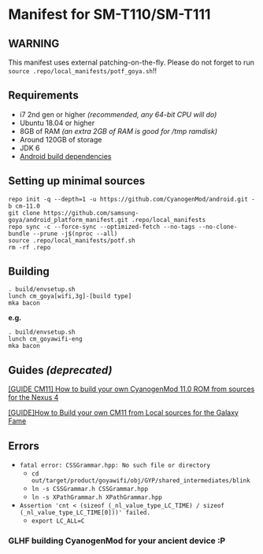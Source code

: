 # Manifest for SM-T110/SM-T111

## WARNING
This manifest uses external patching-on-the-fly. Please do not forget to run `source .repo/local_manifests/potf_goya.sh`!!

## Requirements

- i7 2nd gen or higher *(recommended, any 64-bit CPU will do)*
- Ubuntu 18.04 or higher
- 8GB of RAM *(an extra 2GB of RAM is good for /tmp ramdisk)*
- Around 120GB of storage
- JDK 6
- [Android build dependencies](https://source.android.com/setup/build/initializing#setting-up-a-linux-build-environment)

## Setting up minimal sources

```text
repo init -q --depth=1 -u https://github.com/CyanogenMod/android.git -b cm-11.0
git clone https://github.com/samsung-goya/android_platform_manifest.git .repo/local_manifests
repo sync -c --force-sync --optimized-fetch --no-tags --no-clone-bundle --prune -j$(nproc --all)
source .repo/local_manifests/potf.sh
rm -rf .repo
```

## Building

```text
. build/envsetup.sh
lunch cm_goya[wifi,3g]-[build type]
mka bacon
```

**e.g.**

```text
. build/envsetup.sh
lunch cm_goyawifi-eng
mka bacon
```

## Guides *(deprecated)*

[\[GUIDE CM11\] How to build your own CyanogenMod 11.0 ROM from sources for the Nexus 4](https://forum.xda-developers.com/t/guide-cm11-how-to-build-your-own-cyanogenmod-11-0-rom-from-sources-for-the-nexus-4.2515305/)

[\[GUIDE\]How to Build your own CM11 from Local sources for the Galaxy Fame](https://forum.xda-developers.com/t/guide-how-to-build-your-own-cm11-from-local-sources-for-the-galaxy-fame.2875919/)

## Errors

- `fatal error: CSSGrammar.hpp: No such file or directory`
  - `cd out/target/product/goyawifi/obj/GYP/shared_intermediates/blink`
  - `ln -s CSSGrammar.h CSSGrammar.hpp`
  - `ln -s XPathGrammar.h XPathGrammar.hpp`
- `Assertion 'cnt < (sizeof (_nl_value_type_LC_TIME) / sizeof (_nl_value_type_LC_TIME[0]))' failed.`
  - `export LC_ALL=C`

### GLHF building CyanogenMod for your ancient device :P
